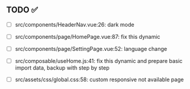 ## TODO ✅

- [ ] src/components/HeaderNav.vue:26: dark mode

- [ ] src/components/page/HomePage.vue:87: fix this dynamic

- [ ] src/components/page/SettingPage.vue:52: language change

- [ ] src/composable/useHome.js:41: fix this dynamic and prepare basic import data, backup with step by step

- [ ] src/assets/css/global.css:58: custom responsive not available page

